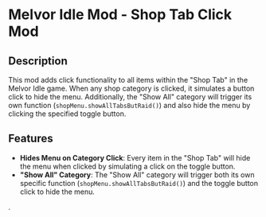 # Melvor Idle Mod - Shop Tab Click Mod

## Description

This mod adds click functionality to all items within the "Shop Tab" in the Melvor Idle game. When any shop category is clicked, it simulates a button click to hide the menu. Additionally, the "Show All" category will trigger its own function (`shopMenu.showAllTabsButRaid()`) and also hide the menu by clicking the specified toggle button.

## Features

- **Hides Menu on Category Click**: Every item in the "Shop Tab" will hide the menu when clicked by simulating a click on the toggle button.
- **"Show All" Category**: The "Show All" category will trigger both its own specific function (`shopMenu.showAllTabsButRaid()`) and the toggle button click to hide the menu.

.